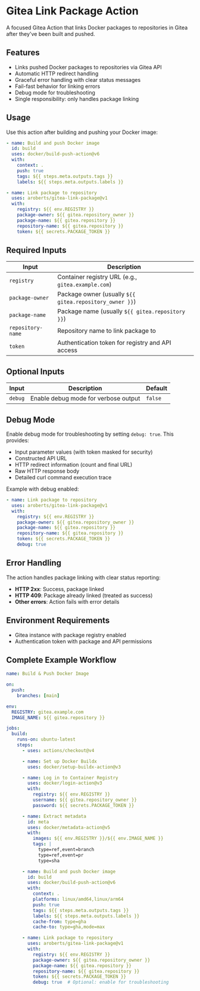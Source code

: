 # Gitea Link Package Action

A focused Gitea Action that links Docker packages to repositories in Gitea after they've been built and pushed.

## Features

- Links pushed Docker packages to repositories via Gitea API
- Automatic HTTP redirect handling
- Graceful error handling with clear status messages
- Fail-fast behavior for linking errors
- Debug mode for troubleshooting
- Single responsibility: only handles package linking

## Usage

Use this action after building and pushing your Docker image:

```yaml
- name: Build and push Docker image
  id: build
  uses: docker/build-push-action@v6
  with:
    context: .
    push: true
    tags: ${{ steps.meta.outputs.tags }}
    labels: ${{ steps.meta.outputs.labels }}

- name: Link package to repository
  uses: aroberts/gitea-link-package@v1
  with:
    registry: ${{ env.REGISTRY }}
    package-owner: ${{ gitea.repository_owner }}
    package-name: ${{ gitea.repository }}
    repository-name: ${{ gitea.repository }}
    token: ${{ secrets.PACKAGE_TOKEN }}
```

## Required Inputs

| Input | Description |
|-------|-------------|
| `registry` | Container registry URL (e.g., `gitea.example.com`) |
| `package-owner` | Package owner (usually `${{ gitea.repository_owner }}`) |
| `package-name` | Package name (usually `${{ gitea.repository }}`) |
| `repository-name` | Repository name to link package to |
| `token` | Authentication token for registry and API access |

## Optional Inputs

| Input | Description | Default |
|-------|-------------|---------|
| `debug` | Enable debug mode for verbose output | `false` |

## Debug Mode

Enable debug mode for troubleshooting by setting `debug: true`. This provides:

- Input parameter values (with token masked for security)
- Constructed API URL
- HTTP redirect information (count and final URL)
- Raw HTTP response body
- Detailed curl command execution trace

Example with debug enabled:
```yaml
- name: Link package to repository
  uses: aroberts/gitea-link-package@v1
  with:
    registry: ${{ env.REGISTRY }}
    package-owner: ${{ gitea.repository_owner }}
    package-name: ${{ gitea.repository }}
    repository-name: ${{ gitea.repository }}
    token: ${{ secrets.PACKAGE_TOKEN }}
    debug: true
```

## Error Handling

The action handles package linking with clear status reporting:

- **HTTP 2xx**: Success, package linked
- **HTTP 409**: Package already linked (treated as success)
- **Other errors**: Action fails with error details

## Environment Requirements

- Gitea instance with package registry enabled
- Authentication token with package and API permissions

## Complete Example Workflow

```yaml
name: Build & Push Docker Image

on:
  push:
    branches: [main]

env:
  REGISTRY: gitea.example.com
  IMAGE_NAME: ${{ gitea.repository }}

jobs:
  build:
    runs-on: ubuntu-latest
    steps:
      - uses: actions/checkout@v4

      - name: Set up Docker Buildx
        uses: docker/setup-buildx-action@v3

      - name: Log in to Container Registry
        uses: docker/login-action@v3
        with:
          registry: ${{ env.REGISTRY }}
          username: ${{ gitea.repository_owner }}
          password: ${{ secrets.PACKAGE_TOKEN }}

      - name: Extract metadata
        id: meta
        uses: docker/metadata-action@v5
        with:
          images: ${{ env.REGISTRY }}/${{ env.IMAGE_NAME }}
          tags: |
            type=ref,event=branch
            type=ref,event=pr
            type=sha

      - name: Build and push Docker image
        id: build
        uses: docker/build-push-action@v6
        with:
          context: .
          platforms: linux/amd64,linux/arm64
          push: true
          tags: ${{ steps.meta.outputs.tags }}
          labels: ${{ steps.meta.outputs.labels }}
          cache-from: type=gha
          cache-to: type=gha,mode=max

      - name: Link package to repository
        uses: aroberts/gitea-link-package@v1
        with:
          registry: ${{ env.REGISTRY }}
          package-owner: ${{ gitea.repository_owner }}
          package-name: ${{ gitea.repository }}
          repository-name: ${{ gitea.repository }}
          token: ${{ secrets.PACKAGE_TOKEN }}
          debug: true  # Optional: enable for troubleshooting
```
